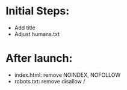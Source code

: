 Initial Steps:
=============
* Add title
* Adjust humans.txt


After launch:
==============
* index.html: remove NOINDEX, NOFOLLOW
* robots.txt: remove disallow /
